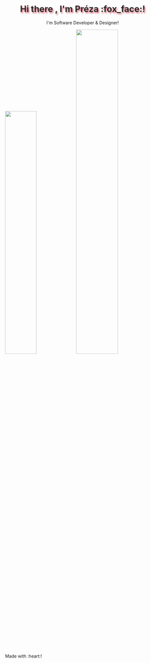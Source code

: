 <div align="center">
<h1 align="center" style="color:#2B2A29;text-shadow: 3px 4px 4px rgba(205, 50, 70, 0.7);"> Hi there , I'm Préza :fox_face:!</h1>
 <p align="center">I'm Software Developer & Designer!</p>
 </div>
 
<div>
  <img width="45%" alt="" src="https://github-readme-stats.vercel.app/api?username=SakuraPreza&show_icons=true&bg_color=2B2A29&icon_color=EF7F1A&text_color=FFF&title_color=EF7F1A"/>
  <img width="52%" alt="" src="https://github-readme-stats.vercel.app/api/top-langs/?username=SakuraPreza&layout=compact&bg_color=2B2A29&text_color=FFF&title_color=EF7F1A"/>
</div>
Made with :heart:! 

<!--
**SakuraPreza/SakuraPreza** is a ✨ _special_ ✨ repository because its `README.md` (this file) appears on your GitHub profile.

Here are some ideas to get you started:

- 🔭 I’m currently working on ...
- 🌱 I’m currently learning ...
- 👯 I’m looking to collaborate on ...
- 🤔 I’m looking for help with ...
- 💬 Ask me about ...
- 📫 How to reach me: ...
- 😄 Pronouns: ...
- ⚡ Fun fact: ...
-->
